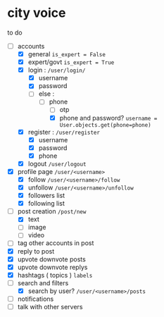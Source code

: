 # city voice

to do

- [ ] accounts
    - [x] general `is_expert = False`
    - [x] expert/govt `is_expert = True`
    - [x] login : `/user/login/`
        - [x] username
        - [x] password
        - [ ] else : 
            - [ ] phone
                - [ ] otp
                - [x] phone and password? `username = User.objects.get(phone=phone)`
    - [x] register : `/user/register`
        - [x] username
        - [x] password
        - [x] phone
    - [x] logout `/user/logout`
- [x] profile page `/user/<username>`
    - [x] follow `/user/<username>/follow`
    - [x] unfollow `/user/<username>/unfollow`
    - [x] followers list
    - [x] following list
- [ ] post creation `/post/new`
    - [x]  text
    - [ ]  image
    - [ ]  video
- [ ] tag other accounts in post
- [x] reply to post
- [x] upvote downvote posts
- [x] upvote downvote replys
- [x] hashtags ( topics ) `labels`
- [ ] search and filters
    - [x] search by user? `/user/<username>/posts`
- [ ] notifications
- [ ] talk with other servers